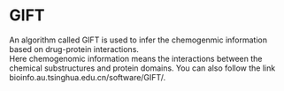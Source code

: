 GIFT
=========
An algorithm called GIFT is used to infer the chemogenmic information based on drug-protein interactions.  
Here chemogenomic information means the interactions between the chemical substructures and protein domains. 
You can also follow the link bioinfo.au.tsinghua.edu.cn/software/GIFT/.


